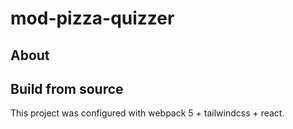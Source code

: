 # mod-pizza-quizzer

## About

## Build from source

This project was configured with webpack 5 + tailwindcss + react.


